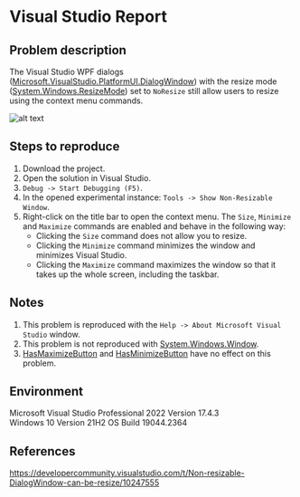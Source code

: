 # Visual Studio Report

<h2>Problem description</h2>

The Visual Studio WPF dialogs ([Microsoft.VisualStudio.PlatformUI.DialogWindow](https://learn.microsoft.com/en-us/dotnet/api/microsoft.visualstudio.platformui.dialogwindow?view=visualstudiosdk-2022)) with the resize mode ([System.Windows.ResizeMode](https://learn.microsoft.com/en-us/dotnet/api/system.windows.window.resizemode?view=windowsdesktop-6.0)) set to `NoResize` still allow users to resize using the context menu commands.

![alt text](https://github.com/deniskovalchuk/Visual-Studio-Report/blob/fc921a35ba3dd493bd4a19111833b0506774be53/Images/ContextMenu.png)

<h2>Steps to reproduce</h2>

1. Download the project.
2. Open the solution in Visual Studio.
3. `Debug -> Start Debugging (F5)`.
4. In the opened experimental instance: `Tools -> Show Non-Resizable Window`.
5. Right-click on the title bar to open the context menu. The `Size`, `Minimize` and `Maximize` commands are enabled and behave in the following way:
    - Clicking the `Size` command does not allow you to resize.
    - Clicking the `Minimize` command minimizes the window and minimizes Visual Studio.
    - Clicking the `Maximize` command maximizes the window so that it takes up the whole screen, including the taskbar.

<h2>Notes</h2>

1. This problem is reproduced with the `Help -> About Microsoft Visual Studio` window.
2. This problem is not reproduced with [System.Windows.Window](https://learn.microsoft.com/en-us/dotnet/api/system.windows.window?view=windowsdesktop-6.0).
3. [HasMaximizeButton](https://learn.microsoft.com/en-us/dotnet/api/microsoft.visualstudio.platformui.dialogwindowbase.hasmaximizebutton?view=visualstudiosdk-2022#microsoft-visualstudio-platformui-dialogwindowbase-hasmaximizebutton) and [HasMinimizeButton](https://learn.microsoft.com/en-us/dotnet/api/microsoft.visualstudio.platformui.dialogwindowbase.hasminimizebutton?view=visualstudiosdk-2022) have no effect on this problem.

<h2>Environment</h2>

Microsoft Visual Studio Professional 2022 Version 17.4.3  
Windows 10 Version 21H2 OS Build 19044.2364

<h2>References</h2>

https://developercommunity.visualstudio.com/t/Non-resizable-DialogWindow-can-be-resize/10247555
